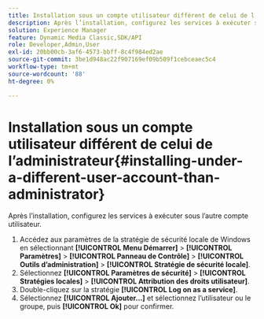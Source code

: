 ```yaml
---
title: Installation sous un compte utilisateur différent de celui de l’administrateur
description: Après l’installation, configurez les services à exécuter sous l’autre compte utilisateur.
solution: Experience Manager
feature: Dynamic Media Classic,SDK/API
role: Developer,Admin,User
exl-id: 20bb00cb-3af6-4573-bbff-8c4f984ed2ae
source-git-commit: 3be1d948ac22f907169ef09b509f1cebceaec5c4
workflow-type: tm+mt
source-wordcount: '88'
ht-degree: 0%

---
```


# Installation sous un compte utilisateur différent de celui de l’administrateur{#installing-under-a-different-user-account-than-administrator}

Après l’installation, configurez les services à exécuter sous l’autre compte utilisateur.

1. Accédez aux paramètres de la stratégie de sécurité locale de Windows en sélectionnant **[!UICONTROL Menu Démarrer]** > **[!UICONTROL Paramètres]** > **[!UICONTROL Panneau de Contrôle]** > **[!UICONTROL Outils d’administration]** > **[!UICONTROL Stratégie de sécurité locale]**.
1. Sélectionnez **[!UICONTROL Paramètres de sécurité]** > **[!UICONTROL Stratégies locales]** > **[!UICONTROL Attribution des droits utilisateur]**.
1. Double-cliquez sur la stratégie **[!UICONTROL Log on as a service]**.
1. Sélectionnez **[!UICONTROL Ajouter...]** et sélectionnez l’utilisateur ou le groupe, puis **[!UICONTROL Ok]** pour confirmer.
